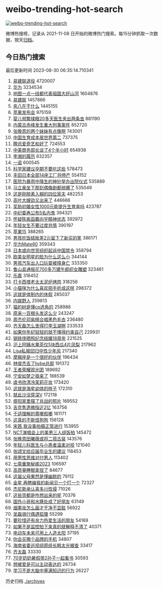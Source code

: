 # weibo-trending-hot-search

[![weibo-trending-hot-search](https://github.com/ameizi/weibo-trending-hot-search/actions/workflows/ci.yml/badge.svg)](https://github.com/ameizi/weibo-trending-hot-search/actions/workflows/ci.yml)

微博热搜榜，记录从 2021-11-08 日开始的微博热门搜索。每15分钟抓取一次数据，按天[归档](./archives)。

## 今日热门搜索

<!-- BEGIN --> 
最后更新时间 2023-08-30 06:35:14.710341 
1. [易建联退役](https://s.weibo.com/weibo?q=%23%E6%98%93%E5%BB%BA%E8%81%94%E9%80%80%E5%BD%B9%23&t=31&band_rank=1&Refer=top) 4720007
1. [华为](https://s.weibo.com/weibo?q=%E5%8D%8E%E4%B8%BA&t=31&band_rank=1&Refer=top) 3234534
1. [地图一点一线都代表祖国大好山河](https://s.weibo.com/weibo?q=%23%E5%9C%B0%E5%9B%BE%E4%B8%80%E7%82%B9%E4%B8%80%E7%BA%BF%E9%83%BD%E4%BB%A3%E8%A1%A8%E7%A5%96%E5%9B%BD%E5%A4%A7%E5%A5%BD%E5%B1%B1%E6%B2%B3%23&t=31&band_rank=3&Refer=top) 1604876
1. [易建联](https://s.weibo.com/weibo?q=%E6%98%93%E5%BB%BA%E8%81%94&t=31&band_rank=4&Refer=top) 1457866
1. [央八在干什么](https://s.weibo.com/weibo?q=%23%E5%A4%AE%E5%85%AB%E5%9C%A8%E5%B9%B2%E4%BB%80%E4%B9%88%23&t=31&band_rank=2&Refer=top) 1445155
1. [苹果发布会](https://s.weibo.com/weibo?q=%23%E8%8B%B9%E6%9E%9C%E5%8F%91%E5%B8%83%E4%BC%9A%23&t=31&band_rank=38&Refer=top) 975159
1. [婴儿频繁揉眼20多天医生夹出两条虫](https://s.weibo.com/weibo?q=%23%E5%A9%B4%E5%84%BF%E9%A2%91%E7%B9%81%E6%8F%89%E7%9C%BC20%E5%A4%9A%E5%A4%A9%E5%8C%BB%E7%94%9F%E5%A4%B9%E5%87%BA%E4%B8%A4%E6%9D%A1%E8%99%AB%23&t=31&band_rank=5&Refer=top) 881190
1. [内蒙古赤峰发生重大刑事案件](https://s.weibo.com/weibo?q=%23%E5%86%85%E8%92%99%E5%8F%A4%E8%B5%A4%E5%B3%B0%E5%8F%91%E7%94%9F%E9%87%8D%E5%A4%A7%E5%88%91%E4%BA%8B%E6%A1%88%E4%BB%B6%23&t=31&band_rank=6&Refer=top) 852720
1. [张晚意的两个妹妹有点像啊](https://s.weibo.com/weibo?q=%23%E5%BC%A0%E6%99%9A%E6%84%8F%E7%9A%84%E4%B8%A4%E4%B8%AA%E5%A6%B9%E5%A6%B9%E6%9C%89%E7%82%B9%E5%83%8F%E5%95%8A%23&t=31&band_rank=7&Refer=top) 743001
1. [中国生育成本居世界第二](https://s.weibo.com/weibo?q=%23%E4%B8%AD%E5%9B%BD%E7%94%9F%E8%82%B2%E6%88%90%E6%9C%AC%E5%B1%85%E4%B8%96%E7%95%8C%E7%AC%AC%E4%BA%8C%23&t=31&band_rank=8&Refer=top) 737375
1. [腾讯爱奇艺和好了](https://s.weibo.com/weibo?q=%23%E8%85%BE%E8%AE%AF%E7%88%B1%E5%A5%87%E8%89%BA%E5%92%8C%E5%A5%BD%E4%BA%86%23&t=31&band_rank=9&Refer=top) 724553
1. [中美商务部长谈了4个半小时](https://s.weibo.com/weibo?q=%23%E4%B8%AD%E7%BE%8E%E5%95%86%E5%8A%A1%E9%83%A8%E9%95%BF%E8%B0%88%E4%BA%864%E4%B8%AA%E5%8D%8A%E5%B0%8F%E6%97%B6%23&t=31&band_rank=10&Refer=top) 654938
1. [李湘的履历](https://s.weibo.com/weibo?q=%23%E6%9D%8E%E6%B9%98%E7%9A%84%E5%B1%A5%E5%8E%86%23&t=31&band_rank=11&Refer=top) 632357
1. [一诺](https://s.weibo.com/weibo?q=%E4%B8%80%E8%AF%BA&t=31&band_rank=12&Refer=top) 600545
1. [科学家建议孕期不要吃这些](https://s.weibo.com/weibo?q=%23%E7%A7%91%E5%AD%A6%E5%AE%B6%E5%BB%BA%E8%AE%AE%E5%AD%95%E6%9C%9F%E4%B8%8D%E8%A6%81%E5%90%83%E8%BF%99%E4%BA%9B%23&t=31&band_rank=13&Refer=top) 578473
1. [丰田日本全部14座工厂将停产](https://s.weibo.com/weibo?q=%23%E4%B8%B0%E7%94%B0%E6%97%A5%E6%9C%AC%E5%85%A8%E9%83%A814%E5%BA%A7%E5%B7%A5%E5%8E%82%E5%B0%86%E5%81%9C%E4%BA%A7%23&t=31&band_rank=14&Refer=top) 554152
1. [医院为暴雨中降生的神针举办出院仪式](https://s.weibo.com/weibo?q=%23%E5%8C%BB%E9%99%A2%E4%B8%BA%E6%9A%B4%E9%9B%A8%E4%B8%AD%E9%99%8D%E7%94%9F%E7%9A%84%E7%A5%9E%E9%92%88%E4%B8%BE%E5%8A%9E%E5%87%BA%E9%99%A2%E4%BB%AA%E5%BC%8F%23&t=31&band_rank=15&Refer=top) 535889
1. [马立奥坐下那刻偶像剧都弱爆了](https://s.weibo.com/weibo?q=%E9%A9%AC%E7%AB%8B%E5%A5%A5%E5%9D%90%E4%B8%8B%E9%82%A3%E5%88%BB%E5%81%B6%E5%83%8F%E5%89%A7%E9%83%BD%E5%BC%B1%E7%88%86%E4%BA%86&t=31&band_rank=16&Refer=top) 535049
1. [这是刚脱素入糊的四位家夫](https://s.weibo.com/weibo?q=%E8%BF%99%E6%98%AF%E5%88%9A%E8%84%B1%E7%B4%A0%E5%85%A5%E7%B3%8A%E7%9A%84%E5%9B%9B%E4%BD%8D%E5%AE%B6%E5%A4%AB&t=31&band_rank=17&Refer=top) 482253
1. [高叶大嫂劲又出来了](https://s.weibo.com/weibo?q=%23%E9%AB%98%E5%8F%B6%E5%A4%A7%E5%AB%82%E5%8A%B2%E5%8F%88%E5%87%BA%E6%9D%A5%E4%BA%86%23&t=31&band_rank=18&Refer=top) 446666
1. [奖励初婚女性1000元能提升生育率吗](https://s.weibo.com/weibo?q=%23%E5%A5%96%E5%8A%B1%E5%88%9D%E5%A9%9A%E5%A5%B3%E6%80%A71000%E5%85%83%E8%83%BD%E6%8F%90%E5%8D%87%E7%94%9F%E8%82%B2%E7%8E%87%E5%90%97%23&t=31&band_rank=19&Refer=top) 423787
1. [中纪委再公布5名内鬼](https://s.weibo.com/weibo?q=%23%E4%B8%AD%E7%BA%AA%E5%A7%94%E5%86%8D%E5%85%AC%E5%B8%835%E5%90%8D%E5%86%85%E9%AC%BC%23&t=31&band_rank=20&Refer=top) 394321
1. [怀疑陈紫函戴向宇精神状态](https://s.weibo.com/weibo?q=%23%E6%80%80%E7%96%91%E9%99%88%E7%B4%AB%E5%87%BD%E6%88%B4%E5%90%91%E5%AE%87%E7%B2%BE%E7%A5%9E%E7%8A%B6%E6%80%81%23&t=31&band_rank=21&Refer=top) 392972
1. [年轻女生不要过度共情](https://s.weibo.com/weibo?q=%E5%B9%B4%E8%BD%BB%E5%A5%B3%E7%94%9F%E4%B8%8D%E8%A6%81%E8%BF%87%E5%BA%A6%E5%85%B1%E6%83%85&t=31&band_rank=22&Refer=top) 390197
1. [苹果15](https://s.weibo.com/weibo?q=%E8%8B%B9%E6%9E%9C15&t=31&band_rank=29&Refer=top) 388265
1. [男孩吃饭结账差2元留下了新买的笔](https://s.weibo.com/weibo?q=%23%E7%94%B7%E5%AD%A9%E5%90%83%E9%A5%AD%E7%BB%93%E8%B4%A6%E5%B7%AE2%E5%85%83%E7%95%99%E4%B8%8B%E4%BA%86%E6%96%B0%E4%B9%B0%E7%9A%84%E7%AC%94%23&t=31&band_rank=23&Refer=top) 386171
1. [华为Mate60](https://s.weibo.com/weibo?q=%E5%8D%8E%E4%B8%BAMate60&t=31&band_rank=24&Refer=top) 359343
1. [日本或向世贸组织起诉中国禁令](https://s.weibo.com/weibo?q=%23%E6%97%A5%E6%9C%AC%E6%88%96%E5%90%91%E4%B8%96%E8%B4%B8%E7%BB%84%E7%BB%87%E8%B5%B7%E8%AF%89%E4%B8%AD%E5%9B%BD%E7%A6%81%E4%BB%A4%23&t=31&band_rank=25&Refer=top) 358794
1. [欧美女明星的脸为什么这么小](https://s.weibo.com/weibo?q=%23%E6%AC%A7%E7%BE%8E%E5%A5%B3%E6%98%8E%E6%98%9F%E7%9A%84%E8%84%B8%E4%B8%BA%E4%BB%80%E4%B9%88%E8%BF%99%E4%B9%88%E5%B0%8F%23&t=31&band_rank=27&Refer=top) 344144
1. [男孩汽车出入口玩耍被撞身亡](https://s.weibo.com/weibo?q=%23%E7%94%B7%E5%AD%A9%E6%B1%BD%E8%BD%A6%E5%87%BA%E5%85%A5%E5%8F%A3%E7%8E%A9%E8%80%8D%E8%A2%AB%E6%92%9E%E8%BA%AB%E4%BA%A1%23&t=31&band_rank=26&Refer=top) 333350
1. [鲁山县通报花700多万建牛郎织女雕塑](https://s.weibo.com/weibo?q=%23%E9%B2%81%E5%B1%B1%E5%8E%BF%E9%80%9A%E6%8A%A5%E8%8A%B1700%E5%A4%9A%E4%B8%87%E5%BB%BA%E7%89%9B%E9%83%8E%E7%BB%87%E5%A5%B3%E9%9B%95%E5%A1%91%23&t=31&band_rank=33&Refer=top) 323461
1. [乐嘉](https://s.weibo.com/weibo?q=%E4%B9%90%E5%98%89&t=31&band_rank=28&Refer=top) 318452
1. [打卡西塔老太太泥炉烤肉](https://s.weibo.com/weibo?q=%E6%89%93%E5%8D%A1%E8%A5%BF%E5%A1%94%E8%80%81%E5%A4%AA%E5%A4%AA%E6%B3%A5%E7%82%89%E7%83%A4%E8%82%89&t=31&band_rank=31&Refer=top) 318256
1. [小猫咪为什么喜欢把手折成这样](https://s.weibo.com/weibo?q=%23%E5%B0%8F%E7%8C%AB%E5%92%AA%E4%B8%BA%E4%BB%80%E4%B9%88%E5%96%9C%E6%AC%A2%E6%8A%8A%E6%89%8B%E6%8A%98%E6%88%90%E8%BF%99%E6%A0%B7%23&t=31&band_rank=38&Refer=top) 298372
1. [这就是体制内的休假](https://s.weibo.com/weibo?q=%E8%BF%99%E5%B0%B1%E6%98%AF%E4%BD%93%E5%88%B6%E5%86%85%E7%9A%84%E4%BC%91%E5%81%87&t=31&band_rank=30&Refer=top) 285037
1. [内娱野人](https://s.weibo.com/weibo?q=%E5%86%85%E5%A8%B1%E9%87%8E%E4%BA%BA&t=31&band_rank=14&Refer=top) 259813
1. [猫的树是懂cp选角的](https://s.weibo.com/weibo?q=%23%E7%8C%AB%E7%9A%84%E6%A0%91%E6%98%AF%E6%87%82cp%E9%80%89%E8%A7%92%E7%9A%84%23&t=31&band_rank=32&Refer=top) 258986
1. [原来一百根头发这么少](https://s.weibo.com/weibo?q=%23%E5%8E%9F%E6%9D%A5%E4%B8%80%E7%99%BE%E6%A0%B9%E5%A4%B4%E5%8F%91%E8%BF%99%E4%B9%88%E5%B0%91%23&t=31&band_rank=33&Refer=top) 243247
1. [周杰伦邓紫棋合唱黑色毛衣](https://s.weibo.com/weibo?q=%E5%91%A8%E6%9D%B0%E4%BC%A6%E9%82%93%E7%B4%AB%E6%A3%8B%E5%90%88%E5%94%B1%E9%BB%91%E8%89%B2%E6%AF%9B%E8%A1%A3&t=31&band_rank=34&Refer=top) 236480
1. [齐天磊怎么舍得打李玉湖啊](https://s.weibo.com/weibo?q=%23%E9%BD%90%E5%A4%A9%E7%A3%8A%E6%80%8E%E4%B9%88%E8%88%8D%E5%BE%97%E6%89%93%E6%9D%8E%E7%8E%89%E6%B9%96%E5%95%8A%23&t=31&band_rank=34&Refer=top) 233533
1. [如果你年纪轻轻的就不懂得约束自己](https://s.weibo.com/weibo?q=%E5%A6%82%E6%9E%9C%E4%BD%A0%E5%B9%B4%E7%BA%AA%E8%BD%BB%E8%BD%BB%E7%9A%84%E5%B0%B1%E4%B8%8D%E6%87%82%E5%BE%97%E7%BA%A6%E6%9D%9F%E8%87%AA%E5%B7%B1&t=31&band_rank=35&Refer=top) 229931
1. [钢铁侠晒照纪念结婚18周年](https://s.weibo.com/weibo?q=%E9%92%A2%E9%93%81%E4%BE%A0%E6%99%92%E7%85%A7%E7%BA%AA%E5%BF%B5%E7%BB%93%E5%A9%9A18%E5%91%A8%E5%B9%B4&t=31&band_rank=36&Refer=top) 221525
1. [沪上阿姨水果茶仅5块西瓜4片凤梨](https://s.weibo.com/weibo?q=%23%E6%B2%AA%E4%B8%8A%E9%98%BF%E5%A7%A8%E6%B0%B4%E6%9E%9C%E8%8C%B6%E4%BB%855%E5%9D%97%E8%A5%BF%E7%93%9C4%E7%89%87%E5%87%A4%E6%A2%A8%23&t=31&band_rank=37&Refer=top) 217962
1. [Lisa私服回归中性少年风](https://s.weibo.com/weibo?q=%23Lisa%E7%A7%81%E6%9C%8D%E5%9B%9E%E5%BD%92%E4%B8%AD%E6%80%A7%E5%B0%91%E5%B9%B4%E9%A3%8E%23&t=31&band_rank=37&Refer=top) 217340
1. [摩羯座是一个很好的伙伴](https://s.weibo.com/weibo?q=%E6%91%A9%E7%BE%AF%E5%BA%A7%E6%98%AF%E4%B8%80%E4%B8%AA%E5%BE%88%E5%A5%BD%E7%9A%84%E4%BC%99%E4%BC%B4&t=31&band_rank=39&Refer=top) 196434
1. [林俊杰去了hybe总部](https://s.weibo.com/weibo?q=%23%E6%9E%97%E4%BF%8A%E6%9D%B0%E5%8E%BB%E4%BA%86hybe%E6%80%BB%E9%83%A8%23&t=31&band_rank=40&Refer=top) 191372
1. [王者荣耀观光团](https://s.weibo.com/weibo?q=%E7%8E%8B%E8%80%85%E8%8D%A3%E8%80%80%E8%A7%82%E5%85%89%E5%9B%A2&t=31&band_rank=42&Refer=top) 189692
1. [宁安如梦之狼来了](https://s.weibo.com/weibo?q=%23%E5%AE%81%E5%AE%89%E5%A6%82%E6%A2%A6%E4%B9%8B%E7%8B%BC%E6%9D%A5%E4%BA%86%23&t=31&band_rank=41&Refer=top) 188539
1. [虞书欣清冷茉莉花妆](https://s.weibo.com/weibo?q=%23%E8%99%9E%E4%B9%A6%E6%AC%A3%E6%B8%85%E5%86%B7%E8%8C%89%E8%8E%89%E8%8A%B1%E5%A6%86%23&t=31&band_rank=41&Refer=top) 173420
1. [这就是海星幼体的样子](https://s.weibo.com/weibo?q=%E8%BF%99%E5%B0%B1%E6%98%AF%E6%B5%B7%E6%98%9F%E5%B9%BC%E4%BD%93%E7%9A%84%E6%A0%B7%E5%AD%90&t=31&band_rank=42&Refer=top) 172310
1. [就此沙没穿深V](https://s.weibo.com/weibo?q=%E5%B0%B1%E6%AD%A4%E6%B2%99%E6%B2%A1%E7%A9%BF%E6%B7%B1V&t=31&band_rank=43&Refer=top) 172118
1. [盛阳家里摆了肖战的照片](https://s.weibo.com/weibo?q=%23%E7%9B%9B%E9%98%B3%E5%AE%B6%E9%87%8C%E6%91%86%E4%BA%86%E8%82%96%E6%88%98%E7%9A%84%E7%85%A7%E7%89%87%23&t=31&band_rank=44&Refer=top) 169552
1. [吉克隽逸微指近2亿](https://s.weibo.com/weibo?q=%23%E5%90%89%E5%85%8B%E9%9A%BD%E9%80%B8%E5%BE%AE%E6%8C%87%E8%BF%912%E4%BA%BF%23&t=31&band_rank=45&Refer=top) 163756
1. [于适理解的尊嘟假嘟](https://s.weibo.com/weibo?q=%23%E4%BA%8E%E9%80%82%E7%90%86%E8%A7%A3%E7%9A%84%E5%B0%8A%E5%98%9F%E5%81%87%E5%98%9F%23&t=31&band_rank=46&Refer=top) 161171
1. [这真的不能怪狗狗](https://s.weibo.com/weibo?q=%E8%BF%99%E7%9C%9F%E7%9A%84%E4%B8%8D%E8%83%BD%E6%80%AA%E7%8B%97%E7%8B%97&t=31&band_rank=47&Refer=top) 156128
1. [宋茜 我没事拍摄正常进行](https://s.weibo.com/weibo?q=%E5%AE%8B%E8%8C%9C%20%E6%88%91%E6%B2%A1%E4%BA%8B%E6%8B%8D%E6%91%84%E6%AD%A3%E5%B8%B8%E8%BF%9B%E8%A1%8C&t=31&band_rank=48&Refer=top) 153955
1. [NCT演唱会上的美男三人组饭拍](https://s.weibo.com/weibo?q=%23NCT%E6%BC%94%E5%94%B1%E4%BC%9A%E4%B8%8A%E7%9A%84%E7%BE%8E%E7%94%B7%E4%B8%89%E4%BA%BA%E7%BB%84%E9%A5%AD%E6%8B%8D%23&t=31&band_rank=49&Refer=top) 145472
1. [张晚意田曦薇或将二搭古装](https://s.weibo.com/weibo?q=%23%E5%BC%A0%E6%99%9A%E6%84%8F%E7%94%B0%E6%9B%A6%E8%96%87%E6%88%96%E5%B0%86%E4%BA%8C%E6%90%AD%E5%8F%A4%E8%A3%85%23&t=31&band_rank=50&Refer=top) 143576
1. [年轻儿科医生与小患者温柔对视](https://s.weibo.com/weibo?q=%23%E5%B9%B4%E8%BD%BB%E5%84%BF%E7%A7%91%E5%8C%BB%E7%94%9F%E4%B8%8E%E5%B0%8F%E6%82%A3%E8%80%85%E6%B8%A9%E6%9F%94%E5%AF%B9%E8%A7%86%23&t=31&band_rank=45&Refer=top) 121040
1. [张颂文给应届毕业生的建议](https://s.weibo.com/weibo?q=%E5%BC%A0%E9%A2%82%E6%96%87%E7%BB%99%E5%BA%94%E5%B1%8A%E6%AF%95%E4%B8%9A%E7%94%9F%E7%9A%84%E5%BB%BA%E8%AE%AE&t=31&band_rank=49&Refer=top) 118453
1. [用男性思维对付男人](https://s.weibo.com/weibo?q=%E7%94%A8%E7%94%B7%E6%80%A7%E6%80%9D%E7%BB%B4%E5%AF%B9%E4%BB%98%E7%94%B7%E4%BA%BA&t=31&band_rank=44&Refer=top) 113402
1. [七斋重聚秘阁2023](https://s.weibo.com/weibo?q=%23%E4%B8%83%E6%96%8B%E9%87%8D%E8%81%9A%E7%A7%98%E9%98%812023%23&t=31&band_rank=45&Refer=top) 106597
1. [高质量睡眠拿捏了](https://s.weibo.com/weibo?q=%E9%AB%98%E8%B4%A8%E9%87%8F%E7%9D%A1%E7%9C%A0%E6%8B%BF%E6%8D%8F%E4%BA%86&t=31&band_rank=47&Refer=top) 84677
1. [这届父母果然是懂幽默的](https://s.weibo.com/weibo?q=%E8%BF%99%E5%B1%8A%E7%88%B6%E6%AF%8D%E6%9E%9C%E7%84%B6%E6%98%AF%E6%87%82%E5%B9%BD%E9%BB%98%E7%9A%84&t=31&band_rank=47&Refer=top) 79112
1. [金星 再瞎编我的新闻见一个打一个](https://s.weibo.com/weibo?q=%E9%87%91%E6%98%9F%20%E5%86%8D%E7%9E%8E%E7%BC%96%E6%88%91%E7%9A%84%E6%96%B0%E9%97%BB%E8%A7%81%E4%B8%80%E4%B8%AA%E6%89%93%E4%B8%80%E4%B8%AA&t=31&band_rank=48&Refer=top) 72327
1. [杰尼斯承认喜多川性侵](https://s.weibo.com/weibo?q=%23%E6%9D%B0%E5%B0%BC%E6%96%AF%E6%89%BF%E8%AE%A4%E5%96%9C%E5%A4%9A%E5%B7%9D%E6%80%A7%E4%BE%B5%23&t=31&band_rank=46&Refer=top) 71026
1. [这些货都是咋想出来的呢](https://s.weibo.com/weibo?q=%E8%BF%99%E4%BA%9B%E8%B4%A7%E9%83%BD%E6%98%AF%E5%92%8B%E6%83%B3%E5%87%BA%E6%9D%A5%E7%9A%84%E5%91%A2&t=31&band_rank=49&Refer=top) 70376
1. [国外小哥和水豚处成了好朋友](https://s.weibo.com/weibo?q=%E5%9B%BD%E5%A4%96%E5%B0%8F%E5%93%A5%E5%92%8C%E6%B0%B4%E8%B1%9A%E5%A4%84%E6%88%90%E4%BA%86%E5%A5%BD%E6%9C%8B%E5%8F%8B&t=31&band_rank=41&Refer=top) 63149
1. [烟熏妆怎么画才干净不显脏](https://s.weibo.com/weibo?q=%E7%83%9F%E7%86%8F%E5%A6%86%E6%80%8E%E4%B9%88%E7%94%BB%E6%89%8D%E5%B9%B2%E5%87%80%E4%B8%8D%E6%98%BE%E8%84%8F&t=31&band_rank=48&Refer=top) 56922
1. [吴磊骑行偶遇狐狸](https://s.weibo.com/weibo?q=%23%E5%90%B4%E7%A3%8A%E9%AA%91%E8%A1%8C%E5%81%B6%E9%81%87%E7%8B%90%E7%8B%B8%23&t=31&band_rank=39&Refer=top) 55299
1. [要珍惜还有余力热爱生活的朋友](https://s.weibo.com/weibo?q=%E8%A6%81%E7%8F%8D%E6%83%9C%E8%BF%98%E6%9C%89%E4%BD%99%E5%8A%9B%E7%83%AD%E7%88%B1%E7%94%9F%E6%B4%BB%E7%9A%84%E6%9C%8B%E5%8F%8B&t=31&band_rank=50&Refer=top) 54169
1. [如果不是监控拍下来真的就解释不清了](https://s.weibo.com/weibo?q=%E5%A6%82%E6%9E%9C%E4%B8%8D%E6%98%AF%E7%9B%91%E6%8E%A7%E6%8B%8D%E4%B8%8B%E6%9D%A5%E7%9C%9F%E7%9A%84%E5%B0%B1%E8%A7%A3%E9%87%8A%E4%B8%8D%E6%B8%85%E4%BA%86&t=31&band_rank=49&Refer=top) 40371
1. [电动车未来可用上人造太阳](https://s.weibo.com/weibo?q=%23%E7%94%B5%E5%8A%A8%E8%BD%A6%E6%9C%AA%E6%9D%A5%E5%8F%AF%E7%94%A8%E4%B8%8A%E4%BA%BA%E9%80%A0%E5%A4%AA%E9%98%B3%23&t=31&band_rank=50&Refer=top) 37195
1. [你会买哪个品牌的手机](https://s.weibo.com/weibo?q=%23%E4%BD%A0%E4%BC%9A%E4%B9%B0%E5%93%AA%E4%B8%AA%E5%93%81%E7%89%8C%E7%9A%84%E6%89%8B%E6%9C%BA%23&t=31&band_rank=50&Refer=top) 34807
1. [海南省委巡视组原组长韩太光被查](https://s.weibo.com/weibo?q=%23%E6%B5%B7%E5%8D%97%E7%9C%81%E5%A7%94%E5%B7%A1%E8%A7%86%E7%BB%84%E5%8E%9F%E7%BB%84%E9%95%BF%E9%9F%A9%E5%A4%AA%E5%85%89%E8%A2%AB%E6%9F%A5%23&t=31&band_rank=45&Refer=top) 33417
1. [齐太磊](https://s.weibo.com/weibo?q=%E9%BD%90%E5%A4%AA%E7%A3%8A&t=31&band_rank=45&Refer=top) 33330
1. [70岁奶奶暑假带2孙子一起看书](https://s.weibo.com/weibo?q=%2370%E5%B2%81%E5%A5%B6%E5%A5%B6%E6%9A%91%E5%81%87%E5%B8%A62%E5%AD%99%E5%AD%90%E4%B8%80%E8%B5%B7%E7%9C%8B%E4%B9%A6%23&t=31&band_rank=48&Refer=top) 30593
1. [想被爱是可以主动表达的](https://s.weibo.com/weibo?q=%E6%83%B3%E8%A2%AB%E7%88%B1%E6%98%AF%E5%8F%AF%E4%BB%A5%E4%B8%BB%E5%8A%A8%E8%A1%A8%E8%BE%BE%E7%9A%84&t=31&band_rank=45&Refer=top) 28734
1. [学习不是大脑中塞满知识的行为](https://s.weibo.com/weibo?q=%E5%AD%A6%E4%B9%A0%E4%B8%8D%E6%98%AF%E5%A4%A7%E8%84%91%E4%B8%AD%E5%A1%9E%E6%BB%A1%E7%9F%A5%E8%AF%86%E7%9A%84%E8%A1%8C%E4%B8%BA&t=31&band_rank=46&Refer=top) 26227
<!-- END -->

历史归档 [./archives](./archives)

